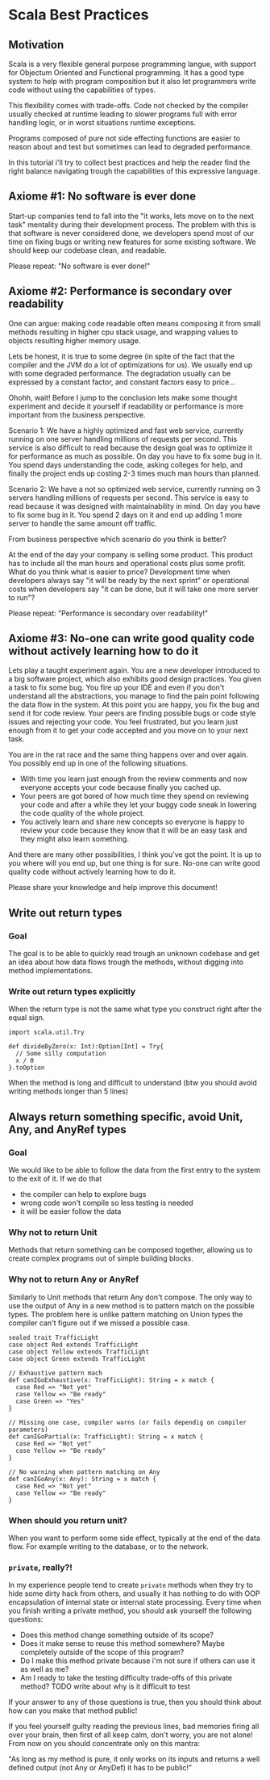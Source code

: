 # Scala Best Practices

## Motivation

Scala is a very flexible general purpose programming langue, with support for Objectum Oriented and Functional programming. It has a good type system to help with program composition but it also let programmers write code without using the capabilities of types.

This flexibility comes with trade-offs. Code not checked by the compiler usually checked at runtime leading to slower programs full with error handling logic, or in worst situations runtime exceptions.

Programs composed of pure not side effecting functions are easier to reason about and test but sometimes can lead to degraded performance.

In this tutorial i'll try to collect best practices and help the reader find the right balance navigating trough the capabilities of this expressive language.

## Axiome #1: No software is ever done

Start-up companies tend to fall into the "it works, lets move on to the next task" mentality during their development process. The problem with this is that software is never considered done, we developers spend most of our time on fixing bugs or writing new features for some existing software. We should keep our codebase clean, and readable.

Please repeat: "No software is ever done!"

## Axiome #2: Performance is secondary over readability

One can argue: making code readable often means composing it from small methods resulting in higher cpu stack usage, and wrapping values to objects resulting higher memory usage.

Lets be honest, it is true to some degree (in spite of the fact that the compiler and the JVM do a lot of optimizations for us). We usually end up with some degraded performance. The degradation usually can be expressed by a constant factor, and constant factors easy to price...

Ohohh, wait! Before I jump to the conclusion lets make some thought experiment and decide it yourself if readability or performance is more important from the business perspective.

Scenario 1: We have a highly optimized and fast web service, currently running on one server handling millions of requests per second. This service is also difficult to read because the design goal was to optimize it for performance as much as possible. On day you have to fix some bug in it. You spend days understanding the code, asking colleges for help, and finally the project ends up costing 2-3 times much man hours than planned.

Scenario 2: We have a not so optimized web service, currently running on 3 servers handling millions of requests per second. This service is easy to read because it was designed with maintainability in mind. On day you have to fix some bug in it. You spend 2 days on it and end up adding 1 more server to handle the same amount off traffic.

From business perspective which scenario do you think is better?

At the end of the day your company is selling some product. This product has to include all the man hours and operational costs plus some profit. What do you think what is easier to price? Development time when developers always say "it will be ready by the next sprint" or operational costs when developers say "it can be done, but it will take one more server to run"?

Please repeat: "Performance is secondary over readability!"

## Axiome #3: No-one can write good quality code without actively learning how to do it

Lets play a taught experiment again. You are a new developer introduced to a big software project, which also exhibits good design practices. You given a task to fix some bug. You fire up your IDE and even if you don't understand all the abstractions, you manage to find the pain point following the data flow in the system. At this point you are happy, you fix the bug and send it for code review. Your peers are finding possible bugs or code style issues and rejecting your code. You feel frustrated, but you learn just enough from it to get your code accepted and you move on to your next task.

You are in the rat race and the same thing happens over and over again. You possibly end up in one of the following situations.

* With time you learn just enough from the review comments and now everyone accepts your code because finally you cached up.
* Your peers are got bored of how much time they spend on reviewing your code and after a while they let your buggy code sneak in lowering the code quality of the whole project.
* You actively learn and share new concepts so everyone is happy to review your code because they know that it will be an easy task and they might also learn something.

And there are many other possibilities, I think you've got the point. It is up to you where will you end up, but one thing is for sure. No-one can write good quality code without actively learning how to do it.

Please share your knowledge and help improve this document!

## Write out return types

### Goal

The goal is to be able to quickly read trough an unknown codebase and get an idea about how data flows trough the methods, without digging into method implementations.

### Write out return types explicitly

When the return type is not the same what type you construct right after the equal sign.

```tut
import scala.util.Try

def divideByZero(x: Int):Option[Int] = Try{
  // Some silly computation
  x / 0
}.toOption
```

When the method is long and difficult to understand (btw you should avoid writing methods longer than 5 lines)

## Always return something specific, avoid Unit, Any, and AnyRef types

### Goal

We would like to be able to follow the data from the first entry to the system to the exit of it. If we do that
 * the compiler can help to explore bugs
 * wrong code won't compile so less testing is needed
 * it will be easier follow the data

### Why not to return Unit

Methods that return something can be composed together, allowing us to create complex programs out of simple building blocks.

### Why not to return Any or AnyRef

Similarly to Unit methods that return Any don't compose. The only way to use the output of Any in a new method is to pattern match on the possible types. The problem here is unlike pattern matching on Union types the compiler can't figure out if we missed a possible case.

```tut
sealed trait TrafficLight
case object Red extends TrafficLight
case object Yellow extends TrafficLight
case object Green extends TrafficLight

// Exhaustive pattern mach
def canIGoExhaustive(x: TrafficLight): String = x match {
  case Red => "Not yet"
  case Yellow => "Be ready"
  case Green => "Yes"
}

// Missing one case, compiler warns (or fails dependig on compiler parameters)
def canIGoPartial(x: TrafficLight): String = x match {
  case Red => "Not yet"
  case Yellow => "Be ready"
}

// No warning when pattern matching on Any
def canIGoAny(x: Any): String = x match {
  case Red => "Not yet"
  case Yellow => "Be ready"
}
```

### When should you return unit?

When you want to perform some side effect, typically at the end of the data flow. For example writing to the database, or to the network.

### `private`, really?!

In my experience people tend to create `private` methods when they try to hide some dirty hack from others, and usually it has nothing to do with OOP encapsulation of internal state or internal state processing. Every time when you finish writing a private method, you should ask yourself the following questions:
* Does this method change something outside of its scope?
* Does it make sense to reuse this method somewhere? Maybe completely outside of the scope of this program?
* Do I make this method private because i'm not sure if others can use it as well as me?
* Am I ready to take the testing difficulty trade-offs of this private method? TODO write about why is it difficult to test

If your answer to any of those questions is true, then you should think about how can you make that method public!

If you feel yourself guilty reading the previous lines, bad memories firing all over your brain, then first of all keep calm, don't worry, you are not alone! From now on you should concentrate only on this mantra:

"As long as my method is pure, it only works on its inputs and returns a well defined output (not Any or AnyDef) it has to be public!"
